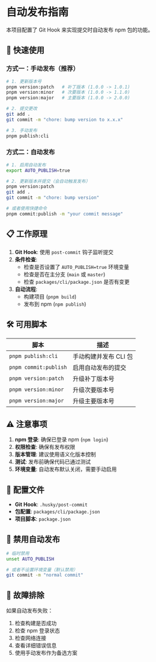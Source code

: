 # 自动发布指南

本项目配置了 Git Hook 来实现提交时自动发布 npm 包的功能。

## 🚀 快速使用

### 方式一：手动发布（推荐）

```bash
# 1. 更新版本号
pnpm version:patch   # 补丁版本 (1.0.0 -> 1.0.1)
pnpm version:minor   # 次要版本 (1.0.0 -> 1.1.0)
pnpm version:major   # 主要版本 (1.0.0 -> 2.0.0)

# 2. 提交更改
git add .
git commit -m "chore: bump version to x.x.x"

# 3. 手动发布
pnpm publish:cli
```

### 方式二：自动发布

```bash
# 1. 启用自动发布
export AUTO_PUBLISH=true

# 2. 更新版本并提交（会自动触发发布）
pnpm version:patch
git add .
git commit -m "chore: bump version"

# 或者使用快捷命令
pnpm commit:publish -m "your commit message"
```

## 📋 工作原理

1. **Git Hook**: 使用 `post-commit` 钩子监听提交
2. **条件检查**: 
   - 检查是否设置了 `AUTO_PUBLISH=true` 环境变量
   - 检查是否在主分支 (`main` 或 `master`)
   - 检查 `packages/cli/package.json` 是否有变更
3. **自动流程**: 
   - 构建项目 (`pnpm build`)
   - 发布到 npm (`npm publish`)

## 🛠️ 可用脚本

| 脚本 | 描述 |
|------|------|
| `pnpm publish:cli` | 手动构建并发布 CLI 包 |
| `pnpm commit:publish` | 启用自动发布的提交 |
| `pnpm version:patch` | 升级补丁版本号 |
| `pnpm version:minor` | 升级次要版本号 |
| `pnpm version:major` | 升级主要版本号 |

## ⚠️ 注意事项

1. **npm 登录**: 确保已登录 npm (`npm login`)
2. **权限检查**: 确保有发布权限
3. **版本管理**: 建议使用语义化版本控制
4. **测试**: 发布前确保代码已通过测试
5. **环境变量**: 自动发布默认关闭，需要手动启用

## 🔧 配置文件

- **Git Hook**: `.husky/post-commit`
- **包配置**: `packages/cli/package.json`
- **项目脚本**: `package.json`

## 🚫 禁用自动发布

```bash
# 临时禁用
unset AUTO_PUBLISH

# 或者不设置环境变量（默认禁用）
git commit -m "normal commit"
```

## 🐛 故障排除

如果自动发布失败：

1. 检查构建是否成功
2. 检查 npm 登录状态
3. 检查网络连接
4. 查看详细错误信息
5. 使用手动发布作为备选方案